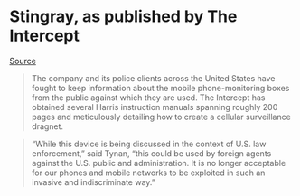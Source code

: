 # Stingray, as published by The Intercept

[Source](https://theintercept.com/2016/09/12/long-secret-stingray-manuals-detail-how-police-can-spy-on-phones/)

> The company and its police clients across the United States have fought to keep information about the mobile phone-monitoring boxes from the public against which they are used. The Intercept has obtained several Harris instruction manuals spanning roughly 200 pages and meticulously detailing how to create a cellular surveillance dragnet.

> “While this device is being discussed in the context of U.S. law enforcement,” said Tynan, “this could be used by foreign agents against the U.S. public and administration. It is no longer acceptable for our phones and mobile networks to be exploited in such an invasive and indiscriminate way.”
